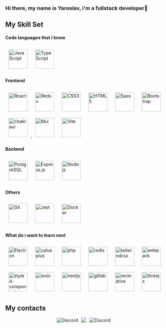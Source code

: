 ### Hi there, my name is Yaroslav, i'm a fullstack developer👋

## My Skill Set
   
   #### Code languages that i know
   <div>
      <a href="https://www.javascript.com/" target="_blank"><img style="margin: 10px"  src="https://profilinator.rishav.dev/skills-assets/javascript-original.svg" alt="JavaScript" height="60" /></a>  
   <a href="https://www.typescriptlang.org/" target="_blank"><img style="margin: 10px" src="https://profilinator.rishav.dev/skills-assets/typescript-original.svg" alt="TypeScript" height="60" /></a>   
   </div>
   
   #### Frontend
   <div align="left"> 
   <a href="https://reactjs.org/" target="_blank"><img style="margin: 10px" src="https://profilinator.rishav.dev/skills-assets/react-original-wordmark.svg" alt="React" height="60" /></a> 
   <a href="https://redux.js.org/" target="_blank"><img style="margin: 10px" src="https://profilinator.rishav.dev/skills-assets/redux-original.svg" alt="Redux" height="60" /></a>
   <a href="https://www.w3schools.com/css/" target="_blank"><img style="margin: 10px" src="https://profilinator.rishav.dev/skills-assets/css3-original-wordmark.svg" alt="CSS3" height="60" /></a>
   <a href="https://en.wikipedia.org/wiki/HTML5" target="_blank"><img style="margin: 10px" src="https://profilinator.rishav.dev/skills-assets/html5-original-wordmark.svg" alt="HTML5" height="60" /></a>  
   <a href="https://sass-lang.com/" target="_blank"><img style="margin: 10px" src="https://profilinator.rishav.dev/skills-assets/sass-original.svg" alt="Sass" height="60" /></a> 
   <a href="https://getbootstrap.com/docs/3.4/javascript/" target="_blank"><img style="margin: 10px" src="https://profilinator.rishav.dev/skills-assets/bootstrap-plain.svg" alt="Bootstrap" height="60" /></a>  
   <a href="https://chakra-ui.com/" target="_blank"><img style="margin: 10px" src="https://profilinator.rishav.dev/skills-assets/chakraui.png" alt="chakraui" height="60" />
<a href="https://mui.com/" target="_blank"><img style="margin: 10px" src="https://profilinator.rishav.dev/skills-assets/mui.png" alt="Mui" height="60" /></a>
   <a href="https://vitejs.dev/" target="_blank"><img style="margin: 10px" src="https://cdn.worldvectorlogo.com/logos/vitejs.svg" alt="Vite" height="60" /></a> 
   </div>
      
   #### Backend
   
   <div align="left">
      <a href="https://www.postgresql.org/" target="_blank"><img style="margin: 10px" src="https://profilinator.rishav.dev/skills-assets/postgresql-original-wordmark.svg" alt="PostgreSQL" height="60" /></a> 
      <a href="https://expressjs.com/" target="_blank"><img style="margin: 10px" src="https://profilinator.rishav.dev/skills-assets/express-original-wordmark.svg" alt="Express.js" height="60" /></a> 
      <a href="https://nodejs.org/" target="_blank"><img style="margin: 10px" src="https://profilinator.rishav.dev/skills-assets/nodejs-original-wordmark.svg" alt="Node.js" height="60" /></a>
   </div>
   
   #### Others
   
   <div align="left">
      <a href="https://github.com/" target="_blank"><img style="margin: 10px" src="https://profilinator.rishav.dev/skills-assets/git-scm-icon.svg" alt="Git" height="60" /></a>
      <a href="https://www.jestjs.io/" target="_blank"><img style="margin: 10px" src="https://profilinator.rishav.dev/skills-assets/jest.svg" alt="Jest" height="60" /></a> 
      <a href="https://www.docker.com/" target="_blank"><img style="margin: 10px" src="https://profilinator.rishav.dev/skills-assets/docker-original-wordmark.svg" alt="Docker" height="60" /></a> 
   </div>
   
   #### What do i want to learn next
   <div align="left">
      <a href="https://www.electronjs.org/" target="_blank"><img style="margin: 10px" src="https://profilinator.rishav.dev/skills-assets/electron-original.svg" alt="Electron" height="60" /></a>
      <a href="https://ru.wikipedia.org/wiki/C%2B%2B" target="_blank"><img style="margin: 10px" src="https://profilinator.rishav.dev/skills-assets/cplusplus-original.svg" alt="cplusplus" height="60" /></a>
      <a href="https://www.php.net/" target="_blank"><img style="margin: 10px" src="https://profilinator.rishav.dev/skills-assets/php-original.svg" alt="php" height="60" /></a>
      <a href="https://redis.io/" target="_blank"><img style="margin: 10px" src="https://profilinator.rishav.dev/skills-assets/redis-original-wordmark.svg" alt="redis" height="60" /></a>
      <a href="https://tailwindcss.com/" target="_blank"><img style="margin: 10px" src="https://profilinator.rishav.dev/skills-assets/tailwindcss.svg" alt="tailwindcss" height="60" /></a>
      <a href="https://webpack.js.org/" target="_blank"><img style="margin: 10px" src="https://profilinator.rishav.dev/skills-assets/webpack-original.svg" alt="webpack" height="60" /></a>
      <a href="https://styled-components.com/" target="_blank"><img style="margin: 10px" src="https://profilinator.rishav.dev/skills-assets/styled-components.png" alt="styled-components" height="60" /></a>
      <a href="https://ionicframework.com/docs/" target="_blank"><img style="margin: 10px" src="https://profilinator.rishav.dev/skills-assets/ionic.svg" alt="ionic" height="60" /></a>
      <a href="https://nextjs.org/" target="_blank"><img style="margin: 10px" src="https://profilinator.rishav.dev/skills-assets/nextjs.png" alt="nextjs" height="60" /></a>
      <a href="https://about.gitlab.com/" target="_blank"><img style="margin: 10px" src="https://profilinator.rishav.dev/skills-assets/gitlab.svg" alt="gitlab" height="60" /></a>
      <a href="https://reactnative.dev/" target="_blank"><img style="margin: 10px" src="https://cdn.worldvectorlogo.com/logos/react-native-1.svg" alt="rectnative" height="60" /></a>
      <a href="https://threejs.org/" target="_blank"><img style="margin: 10px" src="https://raw.githubusercontent.com/mrdoob/three.js/38bf5f47a8c01a1d12d16a41b4097dc9ee31daad/files/icon.svg" alt="threejs" height="60" /></a>
   </div>


## My contacts  
<div style="display: flex; justify-content: center;">
   <a href="https://discordapp.com/users/122337782218752004" target="_blank" style="text-decoration: none; margin-right: 10px;"><img src="https://img.shields.io/badge/Discord-%235865F2.svg?style=for-the-badge&logo=discord&logoColor=white" alt="Discord" /></a>
  <a href="https://linkedin.com/in/yaroslav-pervushin" target="_blank" style="text-decoration: none; margin-right: 10px;"><img src="https://img.shields.io/badge/linkedin-%230077B5.svg?style=for-the-badge&logo=linkedin&logoColor=white" /></a>
  <a href="https://t.me/YaroslavPervushin" target="_blank" style="text-decoration: none; margin-right: 10px;"><img src="https://img.shields.io/badge/Telegram-2CA5E0?style=for-the-badge&logo=telegram&logoColor=white" alt="Discord" /></a>
</div>
